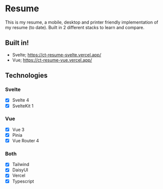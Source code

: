 # Resume

This is my resume, a mobile, desktop and printer friendly implementation of my resume (to date).
Built in 2 different stacks to learn and compare.

## Built in!

- Svelte; https://ct-resume-svelte.vercel.app/
- Vue; https://ct-resume-vue.vercel.app/

## Technologies

### Svelte
- [x] Svelte 4
- [x] SvelteKit 1

### Vue
- [x] Vue 3
- [x] Pinia
- [x] Vue Router 4

### Both
- [x] Tailwind
- [x] DaisyUI
- [x] Vercel
- [x] Typescript
